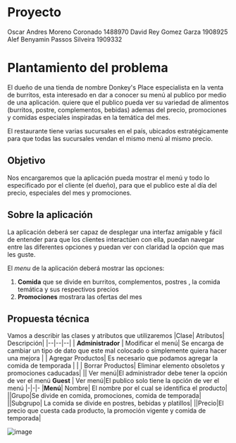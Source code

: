 # Proyecto
Oscar Andres Moreno Coronado 1488970
David Rey Gomez Garza 1908925
Alef Benyamin Passos Silveira 1909332

# Plantamiento del problema


El dueño de una tienda de nombre Donkey's Place especialista en la venta de burritos, esta interesado en dar a conocer su menú al publico por medio de una aplicación. quiere que el publico pueda ver su variedad de alimentos (burritos, postre, complementos, bebidas) ademas del precio, promociones y comidas especiales inspiradas en la temática del mes.

El restaurante tiene varias sucursales en el país, ubicados estratégicamente para que todas las sucursales vendan el mismo menú al mismo precio.


## Objetivo
Nos encargaremos que la aplicación pueda mostrar el menú y todo lo especificado por el cliente (el dueño), para que el publico este al día del precio, especiales del mes y promociones.

## Sobre la aplicación

La aplicación deberá ser capaz de desplegar una interfaz amigable y fácil de entender para que los clientes interactúen con ella, puedan navegar entre las diferentes opciones y puedan ver con claridad la opción que mas les guste. 

El *menu* de la aplicación deberá mostrar las opciones:

 1.  **Comida** que se divide en burritos, complementos, postres , la comida temática y sus respectivos precios 
 2. **Promociones** mostrara las ofertas del mes
 

## Propuesta técnica

Vamos a describir las clases y atributos que utilizaremos
|Clase| Atributos| Descripción|
|--|--|--| 
| **Administrador** | Modificar el menú| Se encarga de cambiar un tipo de dato que este mal colocado o simplemente quiera hacer una mejora
| | Agregar Productos| Es necesario que podamos agregar la comida de temporada |
| | Borrar Productos| Eliminar elemento obsoletos y promociones caducadas|
|| Ver menú|El administrador debe tener la opción de ver el menú
 **Guest** | Ver menú|El publico solo tiene la opción de ver el menú
 |-|-|-
 |**Menú**| Nombre| El nombre por el cual se identifica el producto|
 ||Grupo|Se divide en comida, promociones, comida de temporada|
 ||Subgrupo| La comida se divide en postres, bebidas y platillos|
 ||Precio|El precio que cuesta cada producto, la promoción vigente y comida de temporada|

![image](https://user-images.githubusercontent.com/88564305/131584175-a0f036d5-a023-4268-a63d-43ccc102fa53.png)


